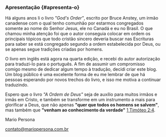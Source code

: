 ### Apresentação {#apresenta-o}

Há alguns anos li o livro _&quot;God&#039;s Order&quot;_, escrito por Bruce Anstey, um irmão canadense com o qual tenho comunhão por estarmos congregados somente ao nome do Senhor Jesus, ele no Canadá e eu no Brasil. O que chamou minha atenção foi que o autor conseguia colocar em ordem os principais tópicos que todo cristão sincero deveria buscar nas Escrituras para saber se está congregado segundo a ordem estabelecida por Deus, ou se apenas segue tradições criadas por homens.

O livro em inglês está agora na quarta edição, e recebi do autor autorização para traduzi-lo para o português. A fim de assumir um compromisso comigo mesmo de dedicar algum tempo à tradução, decidi criar este blog. Um blog público é uma excelente forma de eu me lembrar de que há pessoas esperando por novos trechos do livro, e isso me motiva a continuar traduzindo.

Espero que o livro _&quot;A Ordem de Deus&quot;_ seja de auxílio para muitos irmãos e irmãs em Cristo, e também se transforme em um instrumento a mais para glorificar a Deus, que não apenas **&quot;quer que todos os homens se salvem&quot;**, mas também que **&quot;venham ao conhecimento da verdade&quot;** [1 Timóteo 2:4](http://bibliaonline.com.br/acf/1tm/2/4).

Mario Persona

contato@mariopersona.com.br